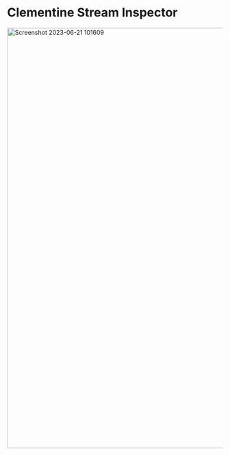 # Clementine Stream Inspector

<img width="983" alt="Screenshot 2023-06-21 101609" src="https://github.com/emeijdam/Clementine-Stream-Inspector/assets/23398793/aa386404-409d-49fb-8d3d-e7cb912b1350">
